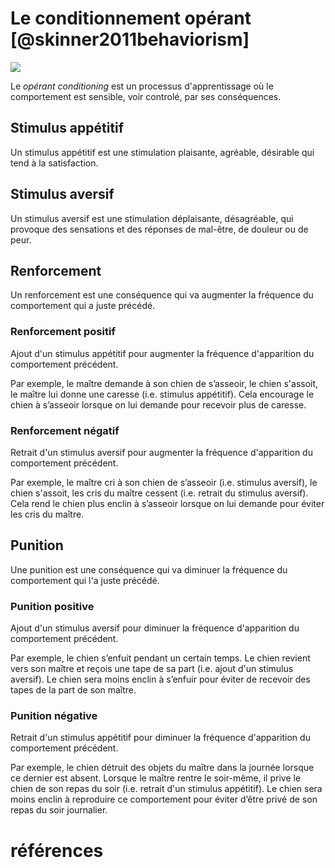 # Le conditionnement opérant [@skinner2011behaviorism]

<img src="images/operantconditioning-model.png">

Le *opérant conditioning* est un processus d'apprentissage où le comportement est sensible, voir controlé, par ses conséquences.

## Stimulus appétitif

Un stimulus appétitif est une stimulation plaisante, agréable, désirable qui tend à la satisfaction. 

## Stimulus aversif

Un stimulus aversif est une stimulation déplaisante, désagréable, qui provoque des sensations et des réponses de mal-être, de douleur ou de peur. 

## Renforcement

Un renforcement est une conséquence qui va augmenter la fréquence du comportement qui a juste précédé.

### Renforcement positif

Ajout d'un stimulus appétitif pour augmenter la fréquence d'apparition du comportement précédent.

Par exemple, le maître demande à son chien de s’asseoir, le chien s'assoit, le maître lui donne une caresse (i.e. stimulus appétitif). Cela encourage le chien à s’asseoir lorsque on lui demande pour recevoir plus de caresse.

### Renforcement négatif

Retrait d'un stimulus aversif pour augmenter la fréquence d'apparition du comportement précédent.

Par exemple,  le maître cri à son chien de s’asseoir (i.e. stimulus aversif), le chien s'assoit, les cris du maître cessent (i.e. retrait du stimulus aversif). Cela rend le chien plus enclin à s’asseoir lorsque on lui demande pour éviter les cris du maître.

## Punition

Une punition est une conséquence qui va diminuer la fréquence du comportement qui l'a juste précédé. 

### Punition positive

Ajout d'un stimulus aversif pour diminuer la fréquence d'apparition du comportement précédent.

Par exemple, le chien s’enfuit pendant un certain temps. Le chien revient vers son maître et reçois une tape de sa part  (i.e. ajout d'un stimulus aversif). Le chien sera moins enclin à s’enfuir pour éviter de recevoir des tapes de la part de son maître.

### Punition négative

Retrait d'un stimulus appétitif pour diminuer la fréquence d'apparition du comportement précédent.

Par exemple, le chien détruit des objets du maître dans la journée lorsque ce dernier est absent. Lorsque le maître rentre le soir-même, il prive le chien de son repas du soir (i.e. retrait d'un stimulus appétitif). Le chien sera moins enclin à reproduire ce comportement pour éviter d’être privé de son repas du soir journalier.

# références